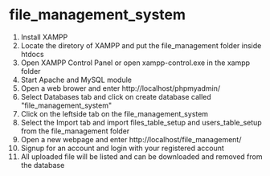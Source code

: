 # file_management_system
1. Install XAMPP
2. Locate the diretory of XAMPP and put the file_management folder inside htdocs
3. Open XAMPP Control Panel or open xampp-control.exe in the xampp folder
4. Start Apache and MySQL module
5. Open a web brower and enter http://localhost/phpmyadmin/
6. Select Databases tab and click on create database called "file_management_system"
7. Click on the leftside tab on the file_management_system
8. Select the Import tab and import files_table_setup and users_table_setup from the file_management folder 
9. Open a new webpage and enter http://localhost/file_management/
10. Signup for an account and login with your registered account
11. All uploaded file will be listed and can be downloaded and removed from the database
